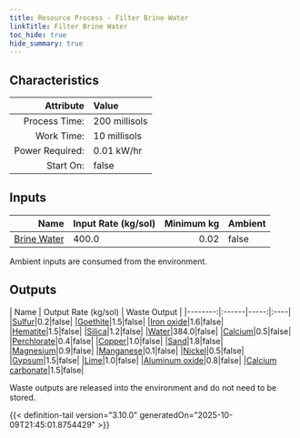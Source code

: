 ```yaml
---
title: Resource Process - Filter Brine Water
linkTitle: Filter Brine Water
toc_hide: true
hide_summary: true
---
```

<!-- This is generated by the MarsSim HelpGenertor, do not edit. -->

## Characteristics

| Attribute      | Value |
|--------:|:------|
|Process Time:|200 millisols|
|Work Time:|10 millisols|
|Power Required:|0.01 kW/hr|
|Start On:|false|

## Inputs
| Name      | Input Rate (kg/sol) | Minimum kg | Ambient |
|--------:|:------|-----:|:----|
|[Brine Water](/docs/definitions/resource/brine-water)|400.0|0.02|false|

Ambient inputs are consumed from the environment.

## Outputs
| Name      | Output Rate (kg/sol) | Waste Output |
|--------:|:------|-----:|:----|
|[Sulfur](/docs/definitions/resource/sulfur)|0.2|false|
|[Goethite](/docs/definitions/resource/goethite)|1.5|false|
|[Iron oxide](/docs/definitions/resource/iron-oxide)|1.6|false|
|[Hematite](/docs/definitions/resource/hematite)|1.5|false|
|[Silica](/docs/definitions/resource/silica)|1.2|false|
|[Water](/docs/definitions/resource/water)|384.0|false|
|[Calcium](/docs/definitions/resource/calcium)|0.5|false|
|[Perchlorate](/docs/definitions/resource/perchlorate)|0.4|false|
|[Copper](/docs/definitions/resource/copper)|1.0|false|
|[Sand](/docs/definitions/resource/sand)|1.8|false|
|[Magnesium](/docs/definitions/resource/magnesium)|0.9|false|
|[Manganese](/docs/definitions/resource/manganese)|0.1|false|
|[Nickel](/docs/definitions/resource/nickel)|0.5|false|
|[Gypsum](/docs/definitions/resource/gypsum)|1.5|false|
|[Lime](/docs/definitions/resource/lime)|1.0|false|
|[Aluminum oxide](/docs/definitions/resource/aluminum-oxide)|0.8|false|
|[Calcium carbonate](/docs/definitions/resource/calcium-carbonate)|1.5|false|

Waste outputs are released into the environment and do not need to be stored.


{{< definition-tail version="3.10.0" generatedOn="2025-10-09T21:45:01.8754429" >}}



